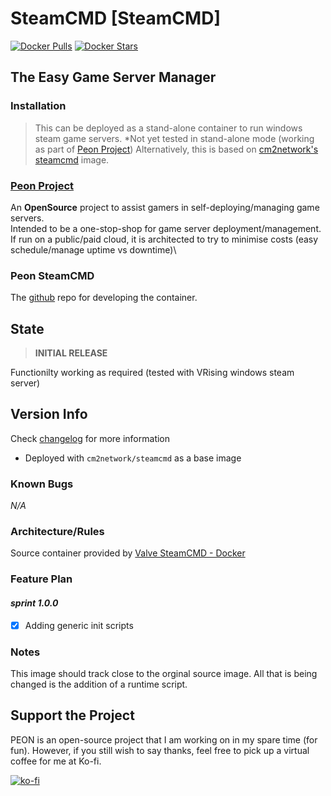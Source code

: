 # SteamCMD [SteamCMD]

[![Docker Pulls](https://img.shields.io/docker/pulls/umlatt/steamcmd.svg)](https://hub.docker.com/r/umlatt/steamcmd)
[![Docker Stars](https://img.shields.io/docker/stars/umlatt/steamcmd.svg)](https://hub.docker.com/r/umlatt/steamcmd)

## The Easy Game Server Manager

### Installation

> This can be deployed as a stand-alone container to run windows steam game servers. *Not yet tested in stand-alone mode (working as part of [Peon Project](https://github.com/the-peon-project/peon))
> Alternatively, this is based on [cm2network's steamcmd](https://hub.docker.com/r/cm2network/steamcmd) image.

### [Peon Project](https://github.com/the-peon-project/peon)

An **OpenSource** project to assist gamers in self-deploying/managing game servers.\
Intended to be a one-stop-shop for game server deployment/management.\
If run on a public/paid cloud, it is architected to try to minimise costs (easy schedule/manage uptime vs downtime)\

### Peon SteamCMD

The [github](https://github.com/the-peon-project/peon-wartable/tree/master/containers/steamcmd) repo for developing the container.

## State

> **INITIAL RELEASE**

Functionilty working as required (tested with VRising windows steam server)

## Version Info

Check [changelog](https://github.com/the-peon-project/peon-wartable/blob/master/containers/steamcmd/changelog.md) for more information

- Deployed with ``cm2network/steamcmd`` as a base image

### Known Bugs

*N/A*

### Architecture/Rules

Source container provided by [Valve SteamCMD - Docker](https://developer.valvesoftware.com/wiki/SteamCMD#Docker)

### Feature Plan

#### *sprint 1.0.0*

- [x] Adding generic init scripts

### Notes

This image should track close to the orginal source image. All that is being changed is the addition of a runtime script.

## Support the Project

PEON is an open-source project that I am working on in my spare time (for fun).
However, if you still wish to say thanks, feel free to pick up a virtual coffee for me at Ko-fi.

[![ko-fi](https://ko-fi.com/img/githubbutton_sm.svg)](https://ko-fi.com/K3K567ILJ)